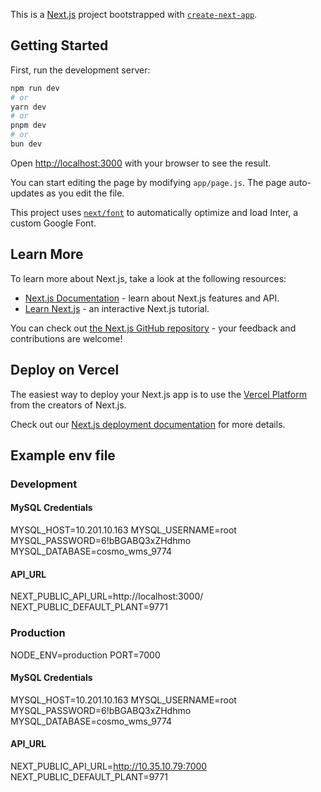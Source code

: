 This is a [Next.js](https://nextjs.org/) project bootstrapped with [`create-next-app`](https://github.com/vercel/next.js/tree/canary/packages/create-next-app).

## Getting Started

First, run the development server:

```bash
npm run dev
# or
yarn dev
# or
pnpm dev
# or
bun dev
```

Open [http://localhost:3000](http://localhost:3000) with your browser to see the result.

You can start editing the page by modifying `app/page.js`. The page auto-updates as you edit the file.

This project uses [`next/font`](https://nextjs.org/docs/basic-features/font-optimization) to automatically optimize and load Inter, a custom Google Font.

## Learn More

To learn more about Next.js, take a look at the following resources:

- [Next.js Documentation](https://nextjs.org/docs) - learn about Next.js features and API.
- [Learn Next.js](https://nextjs.org/learn) - an interactive Next.js tutorial.

You can check out [the Next.js GitHub repository](https://github.com/vercel/next.js/) - your feedback and contributions are welcome!

## Deploy on Vercel

The easiest way to deploy your Next.js app is to use the [Vercel Platform](https://vercel.com/new?utm_medium=default-template&filter=next.js&utm_source=create-next-app&utm_campaign=create-next-app-readme) from the creators of Next.js.

Check out our [Next.js deployment documentation](https://nextjs.org/docs/deployment) for more details.

## Example env file
### Development
#### MySQL Credentials
MYSQL_HOST=10.201.10.163
MYSQL_USERNAME=root
MYSQL_PASSWORD=6!bBGABQ3xZHdhmo
MYSQL_DATABASE=cosmo_wms_9774

#### API_URL
NEXT_PUBLIC_API_URL=http://localhost:3000/
NEXT_PUBLIC_DEFAULT_PLANT=9771

### Production
NODE_ENV=production
PORT=7000
#### MySQL Credentials
MYSQL_HOST=10.201.10.163
MYSQL_USERNAME=root
MYSQL_PASSWORD=6!bBGABQ3xZHdhmo
MYSQL_DATABASE=cosmo_wms_9774

#### API_URL
NEXT_PUBLIC_API_URL=http://10.35.10.79:7000
NEXT_PUBLIC_DEFAULT_PLANT=9771
